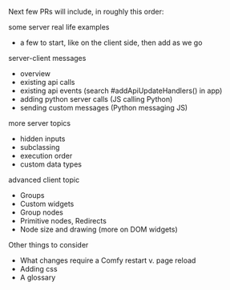 
Next few PRs will include, in roughly this order:

some server real life examples
- a few to start, like on the client side, then add as we go

server-client messages
- overview
- existing api calls 
- existing api events (search #addApiUpdateHandlers() in app)
- adding python server calls (JS calling Python)
- sending custom messages (Python messaging JS)

more server topics
- hidden inputs
- subclassing 
- execution order
- custom data types

advanced client topic
- Groups
- Custom widgets 
- Group nodes 
- Primitive nodes, Redirects
- Node size and drawing (more on DOM widgets)

Other things to consider
- What changes require a Comfy restart v. page reload
- Adding css 
- A glossary

